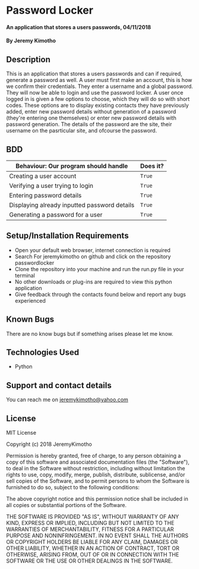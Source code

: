# Password Locker
#### An application that stores a users passwords, 04/11/2018
#### By **Jeremy Kimotho**
## Description
This is an application that stores a users passwords and can if required, generate a password as well. A user must first make an account, this is how we confirm their credentials. They enter a username and a global password. They will now be able to login and use the password locker. A user once logged in is given a few options to choose, which they will do so with short codes. These options are to display existing contacts they have previously added, enter new password details without generation of a password (they're entering one themselves) or enter new password details with password generation. The details of the password are the site, their username on the pasrticular site, and ofcourse the password.
## BDD
Behaviour: Our program should handle | Does it?
--- |  ---
Creating a user account | `True` 
Verifying a user trying to login  | `True` 
Entering password details | `True` 
Displaying already inputted password details | `True` 
Generating a password for a user | `True` 

## Setup/Installation Requirements
* Open your default web browser, internet connection is required 
* Search For jeremykimotho on github and click on the repository passwordlocker
* Clone the repository into your machine and run the run.py file in your terminal
* No other downloads or plug-ins are required to view this python application 
* Give feedback through the contacts found below and report any bugs experienced 

## Known Bugs
There are no know bugs but if something arises please let me know.
## Technologies Used
* Python
## Support and contact details
You can reach me on jeremykimotho@yahoo.com
## License
MIT License

Copyright (c) 2018 JeremyKimotho

Permission is hereby granted, free of charge, to any person obtaining a copy of this software and associated documentation files (the "Software"), to deal in the Software without restriction, including without limitation the rights to use, copy, modify, merge, publish, distribute, sublicense, and/or sell copies of the Software, and to permit persons to whom the Software is furnished to do so, subject to the following conditions:

The above copyright notice and this permission notice shall be included in all copies or substantial portions of the Software.

THE SOFTWARE IS PROVIDED "AS IS", WITHOUT WARRANTY OF ANY KIND, EXPRESS OR IMPLIED, INCLUDING BUT NOT LIMITED TO THE WARRANTIES OF MERCHANTABILITY, FITNESS FOR A PARTICULAR PURPOSE AND NONINFRINGEMENT. IN NO EVENT SHALL THE AUTHORS OR COPYRIGHT HOLDERS BE LIABLE FOR ANY CLAIM, DAMAGES OR OTHER LIABILITY, WHETHER IN AN ACTION OF CONTRACT, TORT OR OTHERWISE, ARISING FROM, OUT OF OR IN CONNECTION WITH THE SOFTWARE OR THE USE OR OTHER DEALINGS IN THE SOFTWARE.
